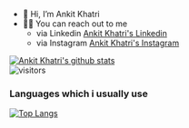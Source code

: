 - 👋 Hi, I’m Ankit Khatri
- 🚴‍♂️ You can reach out to me
  - via Linkedin [Ankit Khatri's Linkedin](https://www.linkedin.com/in/ankitkhatriofficial)
  - via Instagram [Ankit Khatri's Instagram](https://www.instagram.com/ankitkhatriofficial)
  
[![Ankit Khatri's github stats](https://github-readme-stats.vercel.app/api?username=ankitkhatri0&count_private=true&include_all_commits=true&theme=default&show_icons=true)](https://www.github.com/ankitkhatri0)
<br/>
![visitors](https://visitor-badge.laobi.icu/badge?page_id=ankitkhatri0)

### Languages which i usually use
[![Top Langs](https://github-readme-stats.vercel.app/api/top-langs/?username=ankitkhatri0&layout=compact)](https://github.com/ankitkhatri0/github-readme-stats)
